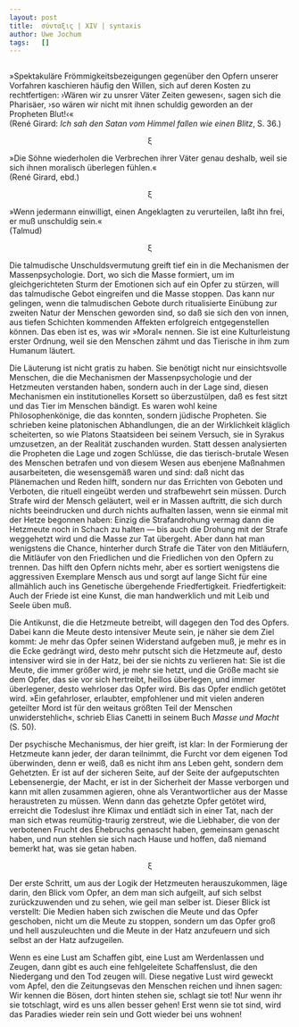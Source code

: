 ```yaml
---
layout:	post
title:	σύνταξις | XIV | syntaxis 
author:	Uwe Jochum
tags:   []
---
```


<img src="https://vg09.met.vgwort.de/na/a146681518854dad939f3f39a6c0e220" width="1" height="1" alt="">

»Spektakuläre Frömmigkeitsbezeigungen gegenüber den Opfern
unserer Vorfahren kaschieren häufig den Willen, sich auf deren
Kosten zu rechtfertigen: ›Wären wir zu unsrer Väter Zeiten
gewesen‹, sagen sich die Pharisäer, ›so wären wir nicht mit ihnen
schuldig geworden an der Propheten Blut!‹«  
(René Girard: *Ich sah den Satan vom Himmel fallen wie einen
Blitz*, S. 36.)

<center>ξ</center>

»Die Söhne wiederholen die Verbrechen ihrer Väter genau deshalb,
weil sie sich ihnen moralisch überlegen fühlen.«  
(René Girard, ebd.)

<center>ξ</center>

»Wenn jedermann einwilligt, einen Angeklagten zu verurteilen,
laßt ihn frei, er muß unschuldig sein.«  
(Talmud)

<center>ξ</center>

Die talmudische Unschuldsvermutung greift tief ein in die
Mechanismen der Massenpsychologie. Dort, wo sich die Masse
formiert, um im gleichgerichteten Sturm der Emotionen sich auf
ein Opfer zu stürzen, will das talmudische Gebot eingreifen und
die Masse stoppen. Das kann nur gelingen, wenn die talmudischen
Gebote durch ritualisierte Einübung zur zweiten Natur der
Menschen geworden sind, so daß sie sich den von innen, aus tiefen
Schichten kommenden Affekten erfolgreich entgegenstellen
können. Das eben ist es, was wir »Moral« nennen. Sie ist eine
Kulturleistung erster Ordnung, weil sie den Menschen zähmt und
das Tierische in ihm zum Humanum läutert.

Die Läuterung ist nicht gratis zu haben. Sie benötigt nicht nur
einsichtsvolle Menschen, die die Mechanismen der
Massenpsychologie und der Hetzmeuten verstanden haben, sondern
auch in der Lage sind, diesen Mechanismen ein institutionelles
Korsett so überzustülpen, daß es fest sitzt und das Tier im
Menschen bändigt. Es waren wohl keine Philosophenkönige, die das
konnten, sondern jüdische Propheten. Sie schrieben keine
platonischen Abhandlungen, die an der Wirklichkeit kläglich
scheiterten, so wie Platons Staatsideen bei seinem Versuch, sie
in Syrakus umzusetzen, an der Realität zuschanden wurden. Statt
dessen analysierten die Propheten die Lage und zogen Schlüsse,
die das tierisch-brutale Wesen des Menschen betrafen und von
diesem Wesen aus ebenjene Maßnahmen ausarbeiteten, die
wesensgemäß waren und sind: daß nicht das Plänemachen und Reden
hilft, sondern nur das Errichten von Geboten und Verboten, die
rituell eingeübt werden und strafbewehrt sein müssen. Durch
Strafe wird der Mensch geläutert, weil er in Massen auftritt, die
sich durch nichts beeindrucken und durch nichts aufhalten lassen,
wenn sie einmal mit der Hetze begonnen haben: Einzig die
Strafandrohung vermag dann die Hetzmeute noch in Schach zu halten
— bis auch die Drohung mit der Strafe weggehetzt wird und die
Masse zur Tat übergeht. Aber dann hat man wenigstens die Chance,
hinterher durch Strafe die Täter von den Mitläufern, die
Mitläufer von den Friedlichen und die Friedlichen von den Opfern
zu trennen. Das hilft den Opfern nichts mehr, aber es sortiert
wenigstens die aggressiven Exemplare Mensch aus und sorgt auf
lange Sicht für eine allmählich auch ins Genetische übergehende
Friedfertigkeit. Friedfertigkeit: Auch der Friede ist eine Kunst,
die man handwerklich und mit Leib und Seele üben muß.

Die Antikunst, die die Hetzmeute betreibt, will dagegen den Tod
des Opfers. Dabei kann die Meute desto intensiver Meute sein, je
näher sie dem Ziel kommt: Je mehr das Opfer seinen Widerstand
aufgeben muß, je mehr es in die Ecke gedrängt wird, desto mehr
putscht sich die Hetzmeute auf, desto intensiver wird sie in der
Hatz, bei der sie nichts zu verlieren hat: Sie ist die Meute, die
immer größer wird, je mehr sie hetzt, und die Größe macht sie dem
Opfer, das sie vor sich hertreibt, heillos überlegen, und immer
überlegener, desto wehrloser das Opfer wird. Bis das Opfer
endlich getötet wird. »Ein gefahrloser, erlaubter, empfohlener
und mit vielen anderen geteilter Mord ist für den weitaus größten
Teil der Menschen unwiderstehlich«, schrieb Elias Canetti in
seinem Buch *Masse und Macht* (S.&nbsp;50).

Der psychische Mechanismus, der hier greift, ist klar: In der
Formierung der Hetzmeute kann jeder, der daran teilnimmt, die
Furcht vor dem eigenen Tod überwinden, denn er weiß, daß es nicht
ihm ans Leben geht, sondern dem Gehetzten. Er ist auf der
sicheren Seite, auf der Seite der aufgeputschten Lebensenergie,
der Macht, er ist in der Sicherheit der Masse verborgen und kann
mit allen zusammen agieren, ohne als Verantwortlicher aus der
Masse heraustreten zu müssen. Wenn dann das gehetzte Opfer
getötet wird, erreicht die Todeslust ihre Klimax und entlädt sich
in einer Tat, nach der man sich etwas reumütig-traurig zerstreut,
wie die Liebhaber, die von der verbotenen Frucht des Ehebruchs
genascht haben, gemeinsam genascht haben, und nun stehlen sie
sich nach Hause und hoffen, daß niemand bemerkt hat, was sie
getan haben.

<center>ξ</center>

Der erste Schritt, um aus der Logik der Hetzmeuten
herauszukommen, läge darin, den Blick vom Opfer, an dem man sich
aufgeilt, auf sich selbst zurückzuwenden und zu sehen, wie geil
man selber ist. Dieser Blick ist verstellt: Die Medien haben sich
zwischen die Meute und das Opfer geschoben, nicht um die Meute
zu stoppen, sondern um das Opfer groß und hell auszuleuchten und
die Meute in der Hatz anzufeuern und sich selbst an der Hatz
aufzugeilen.

Wenn es eine Lust am Schaffen gibt, eine Lust am Werdenlassen und
Zeugen, dann gibt es auch eine fehlgeleitete Schaffenslust, die
den Niedergang und den Tod zeugen will. Diese negative Lust wird
geweckt vom Apfel, den die Zeitungsevas den Menschen reichen und
ihnen sagen: Wir kennen die Bösen, dort hinten stehen sie,
schlagt sie tot! Nur wenn ihr sie totschlagt, wird es uns allen
besser gehen! Erst wenn sie tot sind, wird das Paradies wieder
rein sein und Gott wieder bei uns wohnen!

